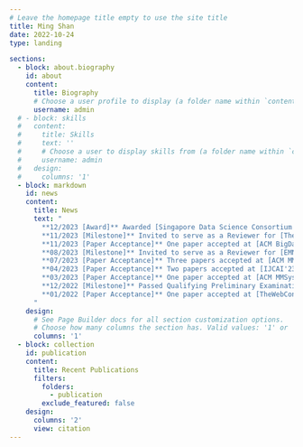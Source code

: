 ```yaml
---
# Leave the homepage title empty to use the site title
title: Ming Shan
date: 2022-10-24
type: landing

sections:
  - block: about.biography
    id: about
    content:
      title: Biography
      # Choose a user profile to display (a folder name within `content/authors/`)
      username: admin
  # - block: skills
  #   content:
  #     title: Skills
  #     text: ''
  #     # Choose a user to display skills from (a folder name within `content/authors/`)
  #     username: admin
  #   design:
  #     columns: '1'
  - block: markdown
    id: news
    content:
      title: News
      text: "
        **12/2023 [Award]** Awarded [Singapore Data Science Consortium (SDSC) Dissertation Research Fellowship 2023](https://sdsc.sg/fellowship/) <br/>
        **11/2023 [Milestone]** Invited to serve as a Reviewer for [TheWebConf'24](https://www2024.thewebconf.org/) <br/>
        **11/2023 [Paper Acceptance]** One paper accepted at [ACM BigData'23](https://bigdataieee.org/BigData2023/) <br/>
        **08/2023 [Milestone]** Invited to serve as a Reviewer for [EMNLP'23](https://2023.emnlp.org/) <br/>
        **07/2023 [Paper Acceptance]** Three papers accepted at [ACM MM'23](https://www.acmmm2023.org/) <br/>
        **04/2023 [Paper Acceptance]** Two papers accepted at [IJCAI'23](https://ijcai-23.org/) <br/>
        **03/2023 [Paper Acceptance]** One paper accepted at [ACM MMSys'23](https://2023.acmmmsys.org/) <br/>
        **12/2022 [Milestone]** Passed Qualifying Preliminary Examination (QPE) ! <br/>
        **01/2022 [Paper Acceptance]** One paper accepted at [TheWebConf'22](https://www2022.thewebconf.org)
      "
    design:
      # See Page Builder docs for all section customization options.
      # Choose how many columns the section has. Valid values: '1' or '2'.
      columns: '1'
  - block: collection
    id: publication
    content:
      title: Recent Publications
      filters:
        folders:
          - publication
        exclude_featured: false
    design:
      columns: '2'
      view: citation
---
```

